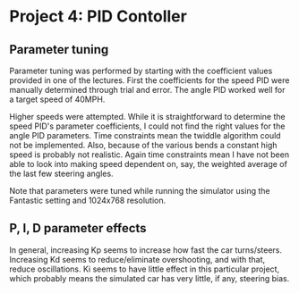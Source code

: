 # Project 4: PID Contoller

## Parameter tuning
Parameter tuning was performed by starting with the coefficient values provided in one of the lectures. First the coefficients for the speed PID were manually determined through trial and error. The angle PID worked well for a target speed of 40MPH. 

Higher speeds were attempted. While it is straightforward to determine the speed PID's parameter coefficients, I could not find the right values for the angle PID parameters. Time constraints mean the twiddle algorithm could not be implemented. Also, because of the various bends a constant high speed is probably not realistic. Again time constraints mean I have not been able to look into making speed dependent on, say, the weighted average of the last few steering angles.

Note that parameters were tuned while running the simulator using the Fantastic setting and 1024x768 resolution.

## P, I, D parameter effects
In general, increasing Kp seems to increase how fast the car turns/steers. Increasing Kd seems to reduce/eliminate overshooting, and with that, reduce oscillations. Ki seems to have little effect in this particular project, which probably means the simulated car has very little, if any, steering bias.